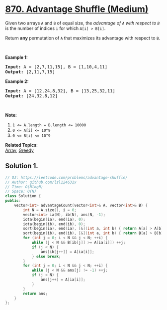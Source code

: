 # [870. Advantage Shuffle (Medium)](https://leetcode.com/problems/advantage-shuffle/)

<p>Given two arrays <code>A</code> and <code>B</code> of equal size, the <em>advantage of <code>A</code> with respect to <code>B</code></em> is the number of indices <code>i</code>&nbsp;for which <code>A[i] &gt; B[i]</code>.</p>

<p>Return <strong>any</strong> permutation of <code>A</code> that maximizes its advantage with respect to <code>B</code>.</p>

<p>&nbsp;</p>

<div>
<p><strong>Example 1:</strong></p>

<pre><strong>Input: </strong>A = <span id="example-input-1-1">[2,7,11,15]</span>, B = <span id="example-input-1-2">[1,10,4,11]</span>
<strong>Output: </strong><span id="example-output-1">[2,11,7,15]</span>
</pre>

<div>
<p><strong>Example 2:</strong></p>

<pre><strong>Input: </strong>A = <span id="example-input-2-1">[12,24,8,32]</span>, B = <span id="example-input-2-2">[13,25,32,11]</span>
<strong>Output: </strong><span id="example-output-2">[24,32,8,12]</span>
</pre>

<p>&nbsp;</p>

<p><strong>Note:</strong></p>

<ol>
	<li><code>1 &lt;= A.length = B.length &lt;= 10000</code></li>
	<li><code>0 &lt;= A[i] &lt;= 10^9</code></li>
	<li><code>0 &lt;= B[i] &lt;= 10^9</code></li>
</ol>
</div>
</div>


**Related Topics**:  
[Array](https://leetcode.com/tag/array/), [Greedy](https://leetcode.com/tag/greedy/)

## Solution 1.

```cpp
// OJ: https://leetcode.com/problems/advantage-shuffle/
// Author: github.com/lzl124631x
// Time: O(NlogN)
// Space: O(N)
class Solution {
public:
    vector<int> advantageCount(vector<int>& A, vector<int>& B) {
        int N = A.size(), i = 0;
        vector<int> ia(N), ib(N), ans(N, -1);
        iota(begin(ia), end(ia), 0);
        iota(begin(ib), end(ib), 0);
        sort(begin(ia), end(ia), [&](int a, int b) { return A[a] > A[b]; });
        sort(begin(ib), end(ib), [&](int a, int b) { return B[a] > B[b]; });
        for (int j = 0; i < N && j < N; ++i) {
            while (j < N && B[ib[j]] >= A[ia[i]]) ++j;
            if (j < N) {
                ans[ib[j++]] = A[ia[i]];
            } else break;
        }
        for (int j = 0; i < N && j < N; ++i) {
            while (j < N && ans[j] != -1) ++j;
            if (j < N) {
                ans[j++] = A[ia[i]];
            }
        }
        return ans;
    }
};
```